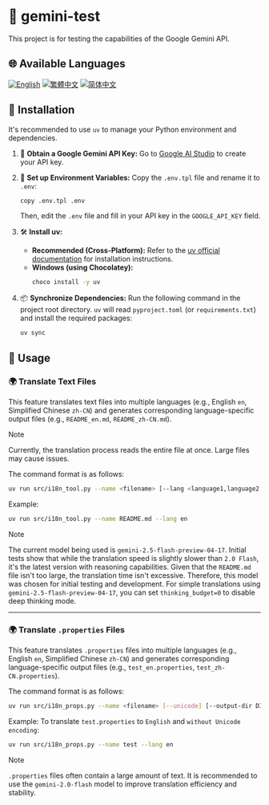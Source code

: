 # 🧪 gemini-test

This project is for testing the capabilities of the Google Gemini API.

## 🌐 Available Languages

[![English](https://img.shields.io/badge/English-Click-yellow)](README_en.md)
[![繁體中文](https://img.shields.io/badge/繁體中文-Click-orange)](README.md)
[![简体中文](https://img.shields.io/badge/简体中文-Click-green)](README_zh-CN.md)

## 🔧 Installation

It's recommended to use `uv` to manage your Python environment and dependencies.

1.  🔑 **Obtain a Google Gemini API Key:**
    Go to [Google AI Studio](https://aistudio.google.com/apikey) to create your API key.

2.  📄 **Set up Environment Variables:**
    Copy the `.env.tpl` file and rename it to `.env`:
    ```bash
    copy .env.tpl .env
    ```
    Then, edit the `.env` file and fill in your API key in the `GOOGLE_API_KEY` field.

3.  🛠️ **Install uv:**
    *   **Recommended (Cross-Platform):** Refer to the [uv official documentation](https://github.com/astral-sh/uv#installation) for installation instructions.
    *   **Windows (using Chocolatey):**
        ```bash
        choco install -y uv
        ```

4.  📦 **Synchronize Dependencies:**
    Run the following command in the project root directory. `uv` will read `pyproject.toml` (or `requirements.txt`) and install the required packages:
    ```bash
    uv sync
    ```

## 🚀 Usage

### 🌍 Translate Text Files

This feature translates text files into multiple languages (e.g., English `en`, Simplified Chinese `zh-CN`) and generates corresponding language-specific output files (e.g., `README_en.md`, `README_zh-CN.md`).

> [!NOTE]
> Currently, the translation process reads the entire file at once.  Large files may cause issues.

The command format is as follows:

```bash
uv run src/i18n_tool.py --name <filename> [--lang <language1,language2,...>]
```

Example:

```bash
uv run src/i18n_tool.py --name README.md --lang en
```

> [!NOTE]
> The current model being used is `gemini-2.5-flash-preview-04-17`. Initial tests show that while the translation speed is slightly slower than `2.0 Flash`, it's the latest version with reasoning capabilities. Given that the `README.md` file isn't too large, the translation time isn't excessive. Therefore, this model was chosen for initial testing and development.
> For simple translations using `gemini-2.5-flash-preview-04-17`, you can set `thinking_budget=0` to disable deep thinking mode.

---

### 🌍 Translate `.properties` Files

This feature translates `.properties` files into multiple languages (e.g., English `en`, Simplified Chinese `zh-CN`) and generates corresponding language-specific output files (e.g., `test_en.properties`, `test_zh-CN.properties`).

The command format is as follows:

```bash
uv run src/i18n_props.py --name <filename> [--unicode] [--output-dir DIR] [--lang LANG1,LANG2,...]
```

Example: To translate `test.properties` to `English` and `without Unicode encoding`:

```bash
uv run src/i18n_props.py --name test --lang en
```

> [!NOTE]
> `.properties` files often contain a large amount of text. It is recommended to use the `gemini-2.0-flash` model to improve translation efficiency and stability.
